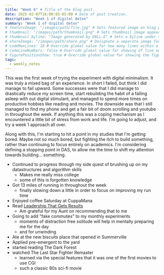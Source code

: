 ```yaml
---
title: "Week 6" # Title of the blog post.
date: 2025-02-07T16:00:03-05:00 # Date of post creation.
description: "Week 1 of digital detox"
summary: "Week 1 of digital detox"
# featureImage: "/images/path/file.jpg" # Sets featured image on blog post.
# thumbnail: "/images/path/thumbnail.png" # Sets thumbnail image appearing inside card on homepage.
# thumbnail_byline: "Image generated by DALL-E" # Sets a byline under the thumbnail image
# shareImage: "/images/path/share.png" # Designate a separate image for social media sharing.
# codeMaxLines: 10 # Override global value for how many lines within a code block before auto-collapsing.
# codeLineNumbers: false # Override global value for showing of line numbers within code block.
# figurePositionShow: true # Override global value for showing the figure label.
tags:
  - weekly_notes
---
```


This was the first week of trying the experiment with digital minimalism. It was truly a mixed bag of an experience. In short I failed, but think I did manage to fail upward. Some successes were that I did manage to drastically reduce my screen time, start rebuilding the habit of a falling asleep with out digital stimulant, and managed to spend more times on productive hobbies like reading and movies. The downside was that I still managed to find my phone and get a fair bit of doom scrolling and youtube in throughout the week. If anything this was a coping mechanism as I encountered a little bit of stress from work and life. I'm going to adjust, and try a week 1 approach all over.

Along with this, I'm starting to hit a point in my studies that I'm getting bored. Maybe not so much bored, but fighting the itch to build something, rather than continuing to focus entirely on academics. I'm considering defining a stopping point in DAS, to allow me the time to shift my attention towards building... something.

- Continued to progress through my side quest of brushing up on my datastructures and algorithm skills
  - Makes me really miss college
  - some of this is forgotten knowledge
- Got 13 miles of running in throughout the week
  - finally slowing down a little in order to focus on improving my run time
- Enjoyed coffee Saturday at CuppaMana
- Read [Leadership That Gets Results](library/leadership-that-gets-results/)
  - Am grateful for my Aunt on recommending that to me
- Going to add "fake commutes" to my monthly experiments
  - moments of distraction free solitude will help in mentally preparing me for the day
  - and for unwinding
- Ate at the new biscuits place that opened in Summerville
- Applied pre-emergent to the yard
- started reading The Dark Forest
- watched The Last Star Fighter Remaster
  - learned via the special features that it was one of the first movies to use CGI
  - such a classic 80s sci-fi movie
